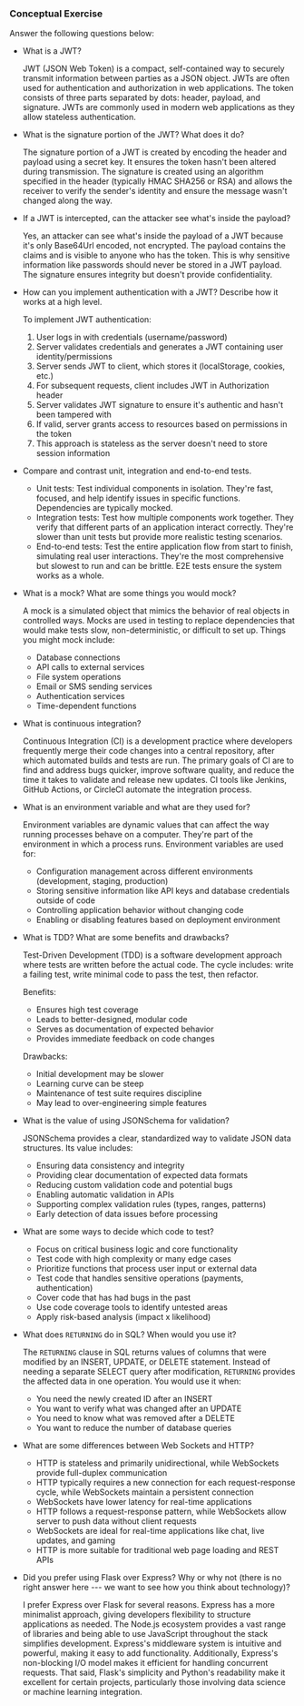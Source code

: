 ### Conceptual Exercise

Answer the following questions below:

- What is a JWT?

  JWT (JSON Web Token) is a compact, self-contained way to securely transmit information between parties as a JSON object. JWTs are often used for authentication and authorization in web applications. The token consists of three parts separated by dots: header, payload, and signature. JWTs are commonly used in modern web applications as they allow stateless authentication.

- What is the signature portion of the JWT?  What does it do?

  The signature portion of a JWT is created by encoding the header and payload using a secret key. It ensures the token hasn't been altered during transmission. The signature is created using an algorithm specified in the header (typically HMAC SHA256 or RSA) and allows the receiver to verify the sender's identity and ensure the message wasn't changed along the way.

- If a JWT is intercepted, can the attacker see what's inside the payload?

  Yes, an attacker can see what's inside the payload of a JWT because it's only Base64Url encoded, not encrypted. The payload contains the claims and is visible to anyone who has the token. This is why sensitive information like passwords should never be stored in a JWT payload. The signature ensures integrity but doesn't provide confidentiality.

- How can you implement authentication with a JWT?  Describe how it works at a high level.

  To implement JWT authentication:
  1. User logs in with credentials (username/password)
  2. Server validates credentials and generates a JWT containing user identity/permissions
  3. Server sends JWT to client, which stores it (localStorage, cookies, etc.)
  4. For subsequent requests, client includes JWT in Authorization header
  5. Server validates JWT signature to ensure it's authentic and hasn't been tampered with
  6. If valid, server grants access to resources based on permissions in the token
  7. This approach is stateless as the server doesn't need to store session information

- Compare and contrast unit, integration and end-to-end tests.

  - Unit tests: Test individual components in isolation. They're fast, focused, and help identify issues in specific functions. Dependencies are typically mocked.
  - Integration tests: Test how multiple components work together. They verify that different parts of an application interact correctly. They're slower than unit tests but provide more realistic testing scenarios.
  - End-to-end tests: Test the entire application flow from start to finish, simulating real user interactions. They're the most comprehensive but slowest to run and can be brittle. E2E tests ensure the system works as a whole.

- What is a mock? What are some things you would mock?

  A mock is a simulated object that mimics the behavior of real objects in controlled ways. Mocks are used in testing to replace dependencies that would make tests slow, non-deterministic, or difficult to set up. Things you might mock include:
  - Database connections
  - API calls to external services
  - File system operations
  - Email or SMS sending services
  - Authentication services
  - Time-dependent functions

- What is continuous integration?

  Continuous Integration (CI) is a development practice where developers frequently merge their code changes into a central repository, after which automated builds and tests are run. The primary goals of CI are to find and address bugs quicker, improve software quality, and reduce the time it takes to validate and release new updates. CI tools like Jenkins, GitHub Actions, or CircleCI automate the integration process.

- What is an environment variable and what are they used for?

  Environment variables are dynamic values that can affect the way running processes behave on a computer. They're part of the environment in which a process runs. Environment variables are used for:
  - Configuration management across different environments (development, staging, production)
  - Storing sensitive information like API keys and database credentials outside of code
  - Controlling application behavior without changing code
  - Enabling or disabling features based on deployment environment

- What is TDD? What are some benefits and drawbacks?

  Test-Driven Development (TDD) is a software development approach where tests are written before the actual code. The cycle includes: write a failing test, write minimal code to pass the test, then refactor.
  
  Benefits:
  - Ensures high test coverage
  - Leads to better-designed, modular code
  - Serves as documentation of expected behavior
  - Provides immediate feedback on code changes
  
  Drawbacks:
  - Initial development may be slower
  - Learning curve can be steep
  - Maintenance of test suite requires discipline
  - May lead to over-engineering simple features

- What is the value of using JSONSchema for validation?

  JSONSchema provides a clear, standardized way to validate JSON data structures. Its value includes:
  - Ensuring data consistency and integrity
  - Providing clear documentation of expected data formats
  - Reducing custom validation code and potential bugs
  - Enabling automatic validation in APIs
  - Supporting complex validation rules (types, ranges, patterns)
  - Early detection of data issues before processing

- What are some ways to decide which code to test?

  - Focus on critical business logic and core functionality
  - Test code with high complexity or many edge cases
  - Prioritize functions that process user input or external data
  - Test code that handles sensitive operations (payments, authentication)
  - Cover code that has had bugs in the past
  - Use code coverage tools to identify untested areas
  - Apply risk-based analysis (impact x likelihood)

- What does `RETURNING` do in SQL? When would you use it?

  The `RETURNING` clause in SQL returns values of columns that were modified by an INSERT, UPDATE, or DELETE statement. Instead of needing a separate SELECT query after modification, `RETURNING` provides the affected data in one operation. You would use it when:
  - You need the newly created ID after an INSERT
  - You want to verify what was changed after an UPDATE
  - You need to know what was removed after a DELETE
  - You want to reduce the number of database queries

- What are some differences between Web Sockets and HTTP?

  - HTTP is stateless and primarily unidirectional, while WebSockets provide full-duplex communication
  - HTTP typically requires a new connection for each request-response cycle, while WebSockets maintain a persistent connection
  - WebSockets have lower latency for real-time applications
  - HTTP follows a request-response pattern, while WebSockets allow server to push data without client requests
  - WebSockets are ideal for real-time applications like chat, live updates, and gaming
  - HTTP is more suitable for traditional web page loading and REST APIs

- Did you prefer using Flask over Express? Why or why not (there is no right
  answer here --- we want to see how you think about technology)?

  I prefer Express over Flask for several reasons. Express has a more minimalist approach, giving developers flexibility to structure applications as needed. The Node.js ecosystem provides a vast range of libraries and being able to use JavaScript throughout the stack simplifies development. Express's middleware system is intuitive and powerful, making it easy to add functionality. Additionally, Express's non-blocking I/O model makes it efficient for handling concurrent requests. That said, Flask's simplicity and Python's readability make it excellent for certain projects, particularly those involving data science or machine learning integration.
